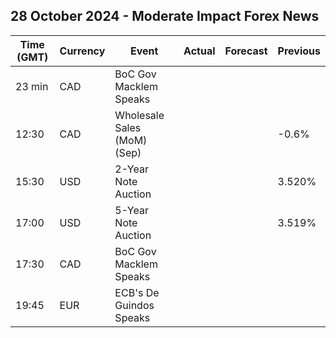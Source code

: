 ## 28 October 2024 - Moderate Impact Forex News

| Time (GMT) | Currency | Event | Actual | Forecast | Previous |
|------|----------|-------|--------|----------|----------|
| 23 min | CAD | BoC Gov Macklem Speaks |  |  |  |
| 12:30 | CAD | Wholesale Sales (MoM) (Sep) |  |  | -0.6% |
| 15:30 | USD | 2-Year Note Auction |  |  | 3.520% |
| 17:00 | USD | 5-Year Note Auction |  |  | 3.519% |
| 17:30 | CAD | BoC Gov Macklem Speaks |  |  |  |
| 19:45 | EUR | ECB's De Guindos Speaks |  |  |  |
